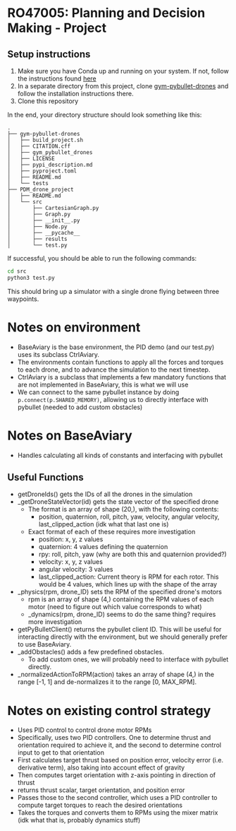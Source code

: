 # RO47005: Planning and Decision Making - Project
## Setup instructions
1. Make sure you have Conda up and running on your system. If not, follow the instructions found [here](https://docs.anaconda.com/miniconda/)
2. In a separate directory from this project, clone [gym-pybullet-drones](https://github.com/utiasDSL/gym-pybullet-drones) and follow the installation instructions there.
3. Clone this repository

In the end, your directory structure should look something like this:
```
.
├── gym-pybullet-drones
│   ├── build_project.sh
│   ├── CITATION.cff
│   ├── gym_pybullet_drones
│   ├── LICENSE
│   ├── pypi_description.md
│   ├── pyproject.toml
│   ├── README.md
│   └── tests
├── PDM_drone_project
│   ├── README.md
│   └── src
│       ├── CartesianGraph.py
│       ├── Graph.py
│       ├── __init__.py
│       ├── Node.py
│       ├── __pycache__
│       ├── results
│       └── test.py
```

If successful, you should be able to run the following commands:
```bash
cd src
python3 test.py
```
This should bring up a simulator with a single drone flying between three waypoints.



# Notes on environment
- BaseAviary is the base environment, the PID demo (and our test.py) uses its subclass CtrlAviary.
- The environments contain functions to apply all the forces and torques to each drone, and to advance the simulation to the next timestep.
- CtrlAviary is a subclass that implements a few mandatory functions that are not implemented in BaseAviary, this is what we will use
- We can connect to the same pybullet instance by doing `p.connect(p.SHARED_MEMORY)`, allowing us to directly interface with pybullet (needed to add custom obstacles)

# Notes on BaseAviary
- Handles calculating all kinds of constants and interfacing with pybullet

## Useful Functions
- getDroneIds() gets the IDs of all the drones in the simulation
- \_getDroneStateVector(id) gets the state vector of the specified drone
    - The format is an array of shape (20,), with the following contents:
        - position, quaternion, roll, pitch, yaw, velocity, angular velocity, last_clipped_action (idk what that last one is)
    - Exact format of each of these requires more investigation
        - position: x, y, z values
        - quaternion: 4 values defining the quaternion
        - rpy: roll, pitch, yaw (why are both this and quaternion provided?)
        - velocity: x, y, z values
        - angular velocity: 3 values
        - last_clipped_action: Current theory is RPM for each rotor. This would be 4 values, which lines up with the shape of the array
- \_physics(rpm, drone_ID) sets the RPM of the specified drone's motors
    - rpm is an array of shape (4,) containing the RPM values of each motor (need to figure out which value corresponds to what)
    - \_dynamics(rpm, drone_ID) seems to do the same thing? requires more investigation
- getPyBulletClient() returns the pybullet client ID. This will be useful for interacting directly with the environment, but we should generally prefer to use BaseAviary.
- \_addObstacles() adds a few predefined obstacles. 
    - To add custom ones, we will probably need to interface with pybullet directly.
- \_normalizedActionToRPM(action) takes an array of shape (4,) in the range [-1, 1] and de-normalizes it to the range [0, MAX_RPM].

# Notes on existing control strategy
- Uses PID control to control drone motor RPMs
- Specifically, uses two PID controllers. One to determine thrust and orientation required to achieve it, and the second to determine control input to get to that orientation
- First calculates target thrust based on position error, velocity error (i.e. derivative term), also taking into account effect of gravity
- Then computes target orientation with z-axis pointing in direction of thrust
- returns thrust scalar, target orientation, and position error
- Passes those to the second controller, which uses a PID controller to compute target torques to reach the desired orientations
- Takes the torques and converts them to RPMs using the mixer matrix (idk what that is, probably dynamics stuff)
